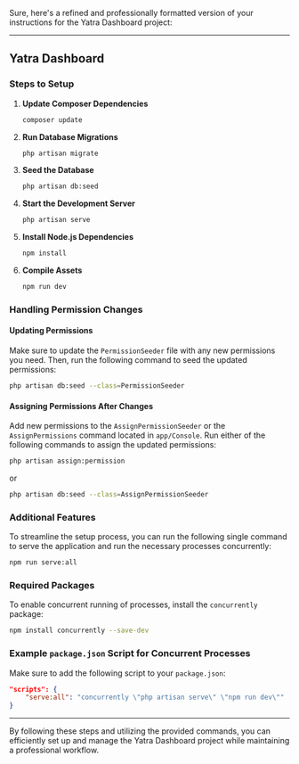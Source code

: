 Sure, here's a refined and professionally formatted version of your instructions for the Yatra Dashboard project:

---

## Yatra Dashboard

### Steps to Setup

1. **Update Composer Dependencies**
   ```bash
   composer update
   ```

2. **Run Database Migrations**
   ```bash
   php artisan migrate
   ```

3. **Seed the Database**
   ```bash
   php artisan db:seed
   ```

4. **Start the Development Server**
   ```bash
   php artisan serve
   ```

5. **Install Node.js Dependencies**
   ```bash
   npm install
   ```

6. **Compile Assets**
   ```bash
   npm run dev
   ```

### Handling Permission Changes

#### Updating Permissions

Make sure to update the `PermissionSeeder` file with any new permissions you need. Then, run the following command to seed the updated permissions:

```bash
php artisan db:seed --class=PermissionSeeder
```

#### Assigning Permissions After Changes

Add new permissions to the `AssignPermissionSeeder` or the `AssignPermissions` command located in `app/Console`. Run either of the following commands to assign the updated permissions:

```bash
php artisan assign:permission
```

or

```bash
php artisan db:seed --class=AssignPermissionSeeder
```

### Additional Features

To streamline the setup process, you can run the following single command to serve the application and run the necessary processes concurrently:

```bash
npm run serve:all
```

### Required Packages

To enable concurrent running of processes, install the `concurrently` package:

```bash
npm install concurrently --save-dev
```

### Example `package.json` Script for Concurrent Processes

Make sure to add the following script to your `package.json`:

```json
"scripts": {
    "serve:all": "concurrently \"php artisan serve\" \"npm run dev\""
}
```

---

By following these steps and utilizing the provided commands, you can efficiently set up and manage the Yatra Dashboard project while maintaining a professional workflow.
